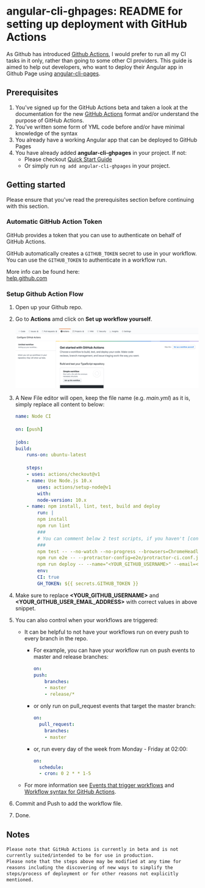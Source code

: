 # angular-cli-ghpages: README for setting up deployment with GitHub Actions

As Github has introduced [Github Actions](https://github.com/features/actions), I would prefer to run all my CI tasks in it only, rather than going to some other CI providers. This guide is aimed to help out developers, who want to deploy their Angular app in Github Page using [angular-cli-pages](https://github.com/angular-schule/angular-cli-ghpages).

## Prerequisites

1. You've signed up for the GitHub Actions beta and taken a look at the documentation for the new [GitHub Actions](https://github.com/features/actions) format and/or understand the purpose of GitHub Actions.
2. You've written some form of YML code before and/or have minimal knowledge of the syntax
3. You already have a working Angular app that can be deployed to GitHub Pages
4. You have already added **angular-cli-ghpages** in your project. If not:
   - Please checkout [Quick Start Guide](https://github.com/angular-schule/angular-cli-ghpages#-quick-start-local-development-) 
   - Or simply run `ng add angular-cli-ghpages` in your project.

## Getting started

Please ensure that you've read the prerequisites section before continuing with this section.

### Automatic GitHub Action Token

GitHub provides a token that you can use to authenticate on behalf of GitHub Actions.

GitHub automatically creates a `GITHUB_TOKEN` secret to use in your workflow.
You can use the `GITHUB_TOKEN` to authenticate in a workflow run.

More info can be found here:  
[help.github.com](https://help.github.com/en/actions/configuring-and-managing-workflows/authenticating-with-the-github_token#using-the-github_token-in-a-workflow)

### Setup Github Action Flow

1. Open up your Github repo.
2. Go to **Actions** amd click on **Set up workflow yourself**.

    ![setup workflow](img/setup-workflow.png)

3. A New File editor will open, keep the file name (e.g. *main.yml*) as it is, simply replace all content to below:

    ```yml
    name: Node CI

    on: [push]

    jobs:
    build:
        runs-on: ubuntu-latest

        steps:
        - uses: actions/checkout@v1
        - name: Use Node.js 10.x
            uses: actions/setup-node@v1
            with:
            node-version: 10.x
        - name: npm install, lint, test, build and deploy
            run: |
            npm install
            npm run lint
            ###
            # You can comment below 2 test scripts, if you haven't [configured CLI for CI testing in Chrome](https://angular.io/guide/testing#configure-cli-for-ci-testing-in-chrome)
            ###
            npm test -- --no-watch --no-progress --browsers=ChromeHeadlessCI
            npm run e2e -- --protractor-config=e2e/protractor-ci.conf.js
            npm run deploy -- --name="<YOUR_GITHUB_USERNAME>" --email=<YOUR_GITHUB_USER_EMAIL_ADDRESS>
            env:
            CI: true
            GH_TOKEN: ${{ secrets.GITHUB_TOKEN }}
    ```

4. Make sure to replace **<YOUR_GITHUB_USERNAME>** and **<YOUR_GITHUB_USER_EMAIL_ADDRESS>** with correct values in above snippet.
5. You can also control when your workflows are triggered:
   - It can be helpful to not have your workflows run on every push to every branch in the repo.
     - For example, you can have your workflow run on push events to master and release branches:

        ```yml
        on:
        push:
            branches:
            - master
            - release/*
        ```

     - or only run on pull_request events that target the master branch:

        ```yml
        on:
          pull_request:
            branches:
            - master
        ```

     - or, run every day of the week from Monday - Friday at 02:00:

        ```yml
        on:
          schedule:
          - cron: 0 2 * * 1-5
        ```

   - For more information see [Events that trigger workflows](https://help.github.com/articles/events-that-trigger-workflows) and [Workflow syntax for GitHub Actions](https://help.github.com/articles/workflow-syntax-for-github-actions#on).

6. Commit and Push to add the workflow file.
7. Done.

## Notes

    Please note that GitHub Actions is currently in beta and is not currently suited/intended to be for use in production.
    Please note that the steps above may be modified at any time for reasons including the discovering of new ways to simplify the steps/process of deployment or for other reasons not explicitly mentioned.
